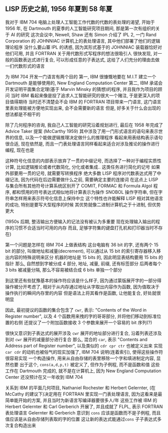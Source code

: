 
## LISP 历史之前, 1956 年夏到 58 年夏

我对于 IBM 704 电脑上处理人工智能工作代数的代数的表处理的渴望,
开始于 1956 年, 在 Dartmouth 的夏季的人工智能研究项目期间,
那是第一次有组织的关于 AI 的研究
这次会议中, Newell, Shaw 还有 Simon 介绍了 IPL 2,
一门 Rand Corporation 的 JOHNNIAC 计算机上的表处理语言,
其中他们部署了他们的逻辑理论程序
没什么要山寨 IPL 的诱惑, 因为其形式基于的 JOHNNIAC 装载器恰好对他们可用,
并且 FORTRAN 关于用代数形式写程序的想法很吸引人
很快发现, 对一般的函数表达式进行复合, 可以形成任意的子表达式,
这给了人们充分的理由去做一们代数形式的语言

为 IBM 704 开发一门语言有两个目的
第一, IBM 很慷慨地要在 M.I.T 建立一个 Dartmouth 是能够使用的,
New England Computation Center
第二, IBM 承诺会开发证明平面集合定理(基于 Marvin Minsky 的猜想)的程序,
并且我作为项目的顾问
当时 IBM 看起来像是投了追求人工智能研究的很大一个赌注,
于是更深入的项目值得期待
当时还不清楚会不会 IBM 的 FORTRAN 项目带来一门语言,
这门语言里表处理能被方便地实现出来, 会不会需要新的语言
但是, 好多关于什么会出现的想法都是不相干的

除了几何程序的咨询, 我自己人工智能的研究沿着规划进行,
最后在 1958 年完成了 Advice Taker 提案 (McCarthy 1959)
其中涉及了用一门形式语言的语句来表示世界的信息,
以及一个能做逻辑推理决定做什么的推理程序
看起来用表结构表示语句很合适, 现在依然是,
而且一门表处理语言同样看起来适合对涉及推论的操作进行编程, 现在也是

这种符号化信息的内部表示放弃了一贯的中缀记号,
而选择了一种对于编程实质性计算, 比如逻辑推论或者代数简化,
分化或者集成.. 这类任务进行简化的记号
如果外部要用一贯的记号, 就需要写转换程序
绝大多数 LISP 程序对代数表达式用了中缀记法,
因为代码在后边需要做什么之前, 需要确定主要的连接词
在这点上 LISP 与集合所有其他符号计算系统区别开了
COMIT, FORMAC 和 Formula Algol 程序,
都和惯用的符号表达式相似地将计算表示为操作
SNOBOL 操作字符串, 但在字符串怎样用来表示符号化信息上保持中立
这个特性也许能解释 LISP 相对其他语言的成功, 特别是要写大型程序的时候
其优势就像二进制计算机之于十进制, 但优势更大

(1950s 后期, 整洁输出方便输入的记法没有被认为多重要
现在处理输入输出的程序的习惯不合适当时可用的内存
而且, 足够字符集的键盘打孔机和打印器当时不存在)

第一个问题是怎样在 IBM 704 上做表结构
这台电脑有 36 bit 的字, 还有两个 15 bit 的部分, 叫做地址和减量(decrement),
可以通过从 15 bit 的索引寄存器移入移出内容的特殊说明来区分
机器的地址是 15 bits 的, 因此明显表结构要用 15 bits 的指针
那么, 自然想到字被分成 4 部分, 地址, 减量, 前缀, 还有标签部分
后两者每个 3 bits 被减量分隔, 那么不容易被结合成 6 bits 单独一个部分

到这里还有些犹豫基本的操作符应该是什么样子,
因为通过蒙版展开字的一部分得操作被分开考虑了,
相对于从内存通过地址从字取出内容作为函数,
因为值取决于操作执行的瞬间内存里的内容
但是语法上将其看作是函数, 让他能复合, 好处就很明显

因此, 最初提议的函数的集合包含了 `cwr`, 表示:
"Contents of the Word in Register number",
以及 4 个函数用来拽的字的哥哥部分, 并将他们移动到标准位置的右侧
还提议了一个附加函数接收 3 个参数来展开一个容易的 bit 序列(?)

很快又意识到子表达式的展开涉及 `cwr` 展开的地址部分进行复合,
沿着列表还涉及到对 `cwr` 展开的减量部分进行复合
那么, 混合的 `car`, 表示 "Contents and Address part of Register number",
以及类似的 `cdr cpr ctr` 也被定义出来
实现 `car cdr` 的动机也被俗气的现实加强了,
IBM 704 说明(连着索引), 使得这些操作符很容易实现
一个构造操作, 用来从自由存储的表里移除一个字和填进制定内容, 显然也要
出于这个, `cons(a,d,p,t)` 被定义了, 但作为子例程, 而不是函数和值
这些工作在 Dartmouth 完成的, 就不是在计算机上,
因为 New England Computation Center 还没预计在又一年收到 IBM 704

关系到 IBM 的平面几何项目, Nathaniel Rochester 和 Herbert Gelernter,
(在 McCathy 的建议下)决定用在 FORTRAN 里实现一门表处理语言,
因为这看来是最简单能开始的方案, 并且当时为新语言写编译器要很多人/年
这些工作被 IBM 的 Herbert Gelernter 和 Carl Gerberich 开展了,
并且成就了 FLPL, 表示 FORTRAN 表处理语言
Gelernter 和 Gerberich 意识到 `cons` 应该是函数而不是子例程,
而且值应该是从自由存储列表取的字的位置
这让新的表达式能通过`cons` 子子表达式多次复合构造出来
